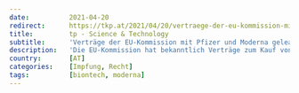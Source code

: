 ```yaml
---
date:          2021-04-20
redirect:      https://tkp.at/2021/04/20/vertraege-der-eu-kommission-mit-pfizer-und-moderna-geleakt-rechtsanwaltskanzlei-beurteilt-sie-als-ungueltig/
title:         tp - Science & Technology
subtitle:      'Verträge der EU-Kommission mit Pfizer und Moderna geleakt – Rechtsanwaltskanzlei beurteilt sie als ungültig'
description:   'Die EU-Kommission hat bekanntlich Verträge zum Kauf von Corona Impfstoffen mit einigen Firmen abgeschlossen. Die Verträge waren geheim, wurden aber nun im Fall von Pfizer und Moderna geleakt. Bemerkenswert ist, dass die Kommission nur Verträge für Gentechnik-Präparate abgeschlossen hat, aber nicht für die ebenfalls von verschiedenen Herstellern verfügbaren klassischen Impfstoffe. Im Juli hatten Kommission und …'
country:       [AT]
categories:    [Impfung, Recht]
tags:          [biontech, moderna]
---
```

